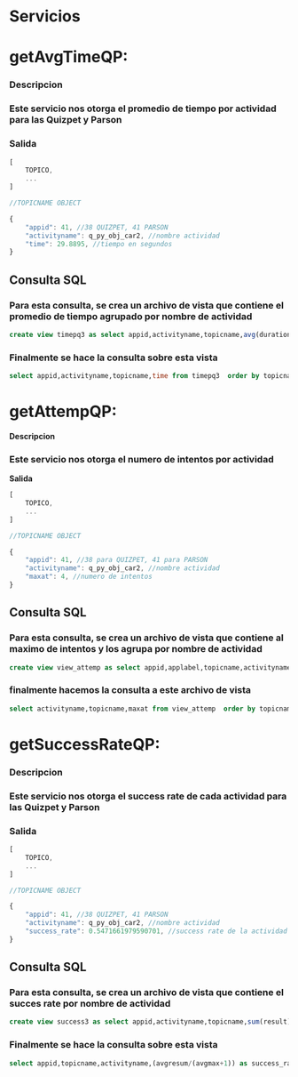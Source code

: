 # Servicios

# getAvgTimeQP:

### Descripcion

### Este servicio nos otorga el promedio de tiempo por actividad para las Quizpet y Parson

### Salida

```javascript
[
    TOPICO,
    ...
]

//TOPICNAME OBJECT

{
    "appid": 41, //38 QUIZPET, 41 PARSON
    "activityname": q_py_obj_car2, //nombre actividad
    "time": 29.8895, //tiempo en segundos
}
```

## Consulta SQL
### Para esta consulta, se crea un archivo de vista que contiene el promedio de tiempo agrupado por nombre de actividad

```SQL
create view timepq3 as select appid,activityname,topicname,avg(durationseconds) as time from activity_traces where(appid=41 or appid=38) group by activityname order by topicname;
```
### Finalmente se hace la consulta sobre esta vista

```SQL
select appid,activityname,topicname,time from timepq3  order by topicname;
```

# getAttempQP:

**Descripcion**

### Este servicio nos otorga el numero de intentos por actividad 

**Salida**

```javascript
[
    TOPICO,
    ...
]

//TOPICNAME OBJECT

{
    "appid": 41, //38 para QUIZPET, 41 para PARSON
    "activityname": q_py_obj_car2, //nombre actividad
    "maxat": 4, //numero de intentos
}
```
## Consulta SQL

### Para esta consulta, se crea un archivo de vista que contiene al maximo de intentos y los agrupa por nombre de actividad

```SQL
create view view_attemp as select appid,applabel,topicname,activityname,MAX(attemptno) as maxat from activity_traces where (appid=38 or appid=41) group by activityname order by topicname;
```

### finalmente hacemos la consulta a este archivo de vista
```SQL
select activityname,topicname,maxat from view_attemp  order by topicname;
```


# getSuccessRateQP:

### Descripcion

### Este servicio nos otorga el success rate de cada actividad para las Quizpet y Parson

### Salida


```javascript
[
    TOPICO,
    ...
]

//TOPICNAME OBJECT

{
    "appid": 41, //38 QUIZPET, 41 PARSON
    "activityname": q_py_obj_car2, //nombre actividad
    "success_rate": 0.5471661979590701, //success rate de la actividad
}
```


## Consulta SQL
### Para esta consulta, se crea un archivo de vista que contiene el succes rate por nombre de actividad

```SQL
create view success3 as select appid,activityname,topicname,sum(result) as resum,MAX(attemptno)as maxat from activity_traces where(appid=41 or appid=38) group by user,activityname;
```

### Finalmente se hace la consulta sobre esta vista

```SQL
select appid,topicname,activityname,(avgresum/(avgmax+1)) as success_rate from success_rate order by topicname;
```

